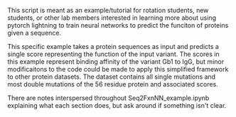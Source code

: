 This script is meant as an example/tutorial for rotation students, new students, or other lab members interested in learning more about using pytorch lightning to train neural networks to predict the funciton of proteins given a sequence. 

This specific example takes a protein sequences as input and predicts a single score representing the function of the input variant. The scores in this example represent binding affinity of the variant Gb1 to IgG, but minor modificaitons to the code could be made to apply this simplified framework to other protein datasets. The dataset contains all single mutations and most double mutations of the 56 residue protein and associated scores. 

There are notes interspersed throughout Seq2FxnNN_example.ipynb explaining what each section does, but ask around if something isn't clear.
